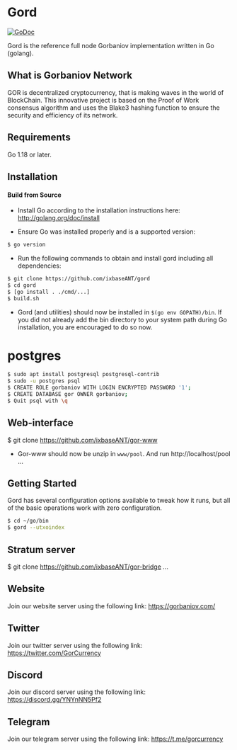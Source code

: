 
Gord
====

[![GoDoc](https://img.shields.io/badge/godoc-reference-blue.svg)](http://godoc.org/github.com/ixbaseANT/gord)

Gord is the reference full node Gorbaniov implementation written in Go (golang).

## What is Gorbaniov Network

GOR is decentralized cryptocurrency, that is making waves in the world of BlockChain.
This innovative project is based on the Proof of Work consensus algorithm and uses the Blake3 hashing function to ensure the security and efficiency of its network.

## Requirements

Go 1.18 or later.

## Installation

#### Build from Source

- Install Go according to the installation instructions here:
  http://golang.org/doc/install

- Ensure Go was installed properly and is a supported version:

```bash
$ go version
```

- Run the following commands to obtain and install gord including all dependencies:

```bash
$ git clone https://github.com/ixbaseANT/gord
$ cd gord
$ [go install . ./cmd/...]
$ build.sh

```

- Gord (and utilities) should now be installed in `$(go env GOPATH)/bin`. If you did
  not already add the bin directory to your system path during Go installation,
  you are encouraged to do so now.

# postgres

```bash
$ sudo apt install postgresql postgresql-contrib
$ sudo -u postgres psql
$ CREATE ROLE gorbaniov WITH LOGIN ENCRYPTED PASSWORD '1';
$ CREATE DATABASE gor OWNER gorbaniov;
$ Quit psql with \q
```

## Web-interface
$ git clone https://github.com/ixbaseANT/gor-www
- Gor-www should now be unzip in `www/pool`.
	And run http://localhost/pool
...


## Getting Started

Gord has several configuration options available to tweak how it runs, but all
of the basic operations work with zero configuration.

```bash
$ cd ~/go/bin
$ gord --utxoindex
```


## Stratum server
$ git clone https://github.com/ixbaseANT/gor-bridge
...

## Website
Join our website server using the following link: https://gorbaniov.com/

## Twitter
Join our twitter server using the following link: https://twitter.com/GorCurrency

## Discord
Join our discord server using the following link: https://discord.gg/YNYnNN5Pf2

## Telegram
Join our telegram server using the following link: https://t.me/gorcurrency
